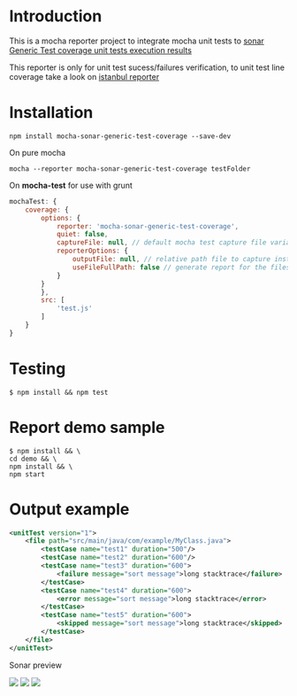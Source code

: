 # Introduction
This is a mocha reporter project to integrate mocha unit tests to [sonar Generic Test coverage unit tests execution results](http://docs.sonarqube.org/display/PLUG/Generic+Test+Coverage#GenericTestCoverage-UnitTestsExecutionResultsReportFormat)

This reporter is only for unit test sucess/failures verification, to unit test line coverage take a look on [istanbul reporter](https://www.npmjs.com/package/grunt-istanbul)

# Installation

	npm install mocha-sonar-generic-test-coverage --save-dev

On pure mocha 

	mocha --reporter mocha-sonar-generic-test-coverage testFolder

On **mocha-test** for use with grunt

```javascript
mochaTest: {
	coverage: {
		options: {
			reporter: 'mocha-sonar-generic-test-coverage',
			quiet: false,
			captureFile: null, // default mocha test capture file variable
			reporterOptions: {
				outputFile: null, // relative path file to capture instead append to captureFile (this file will not get prints at stdout) 
				useFileFullPath: false // generate report for the files using fullpath
			}
		}
		},
		src: [
			'test.js'
		]
	}
}
```

# Testing
	$ npm install && npm test

# Report demo sample

	$ npm install && \
	cd demo && \
	npm install && \
	npm start

# Output example 
```xml
<unitTest version="1">
	<file path="src/main/java/com/example/MyClass.java">
		<testCase name="test1" duration="500"/>
		<testCase name="test2" duration="600"/>
		<testCase name="test3" duration="600">
			<failure message="sort message">long stacktrace</failure>
		</testCase>
		<testCase name="test4" duration="600">
			<error message="sort message">long stacktrace</error>
		</testCase>
		<testCase name="test5" duration="600">
			<skipped message="sort message">long stacktrace</skipped>
		</testCase>
	</file>
</unitTest>
```

Sonar preview

![](http://i.imgur.com/mlxAPI1.jpg)
![](http://i.imgur.com/n9eCbt7.jpg)
![](http://i.imgur.com/Bfw0amn.jpg)
